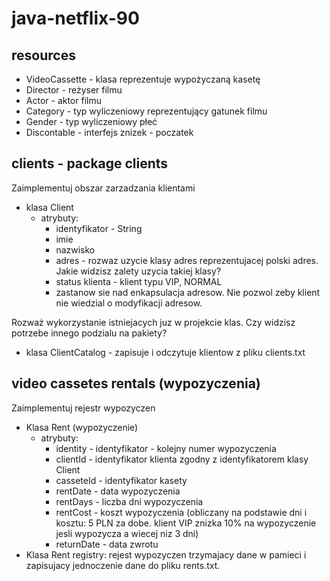 # java-netflix-90

## resources

- VideoCassette - klasa reprezentuje wypożyczaną kasetę
- Director - reżyser filmu
- Actor - aktor filmu
- Category - typ wyliczeniowy reprezentujący gatunek filmu
- Gender - typ wyliczeniowy płeć
- Discontable - interfejs znizek - poczatek

## clients - package clients

Zaimplementuj obszar zarzadzania klientami

- klasa Client 
  - atrybuty:
    - identyfikator - String
    - imie
    - nazwisko
    - adres - rozwaz uzycie klasy adres reprezentujacej polski adres. 
    Jakie widzisz zalety uzycia takiej klasy?
    - status klienta - klient typu VIP, NORMAL
    - zastanow sie nad enkapsulacja adresow. Nie pozwol zeby klient nie wiedzial o modyfikacji adresow.

Rozważ wykorzystanie istniejacych juz w projekcie klas. Czy widzisz potrzebe innego podzialu na pakiety?

- klasa ClientCatalog - zapisuje i odczytuje klientow z pliku clients.txt

## video cassetes rentals (wypozyczenia)

Zaimplementuj rejestr wypozyczen

- Klasa Rent (wypozyczenie)
  - atrybuty: 
    - identity - identyfikator - kolejny numer wypozyczenia
    - clientId - identyfikator klienta zgodny z identyfikatorem klasy Client
    - casseteId - identyfikator kasety
    - rentDate - data wypozyczenia
    - rentDays - liczba dni wypozyczenia
    - rentCost - koszt wypozyczenia (obliczany na podstawie dni i kosztu: 5 PLN za dobe. klient VIP znizka 10% na wypozyczenie jesli wypozycza a wiecej niz 3 dni)
    - returnDate - data zwrotu
 - Klasa Rent registry: rejest wypozyczen trzymajacy dane w pamieci i zapisujacy jednoczenie dane do pliku rents.txt.
